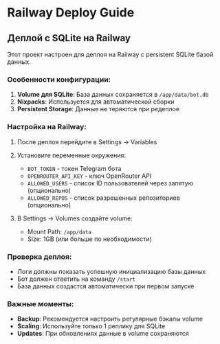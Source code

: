 # Railway Deploy Guide

## Деплой с SQLite на Railway

Этот проект настроен для деплоя на Railway с persistent SQLite базой данных.

### Особенности конфигурации:

1. **Volume для SQLite**: База данных сохраняется в `/app/data/bot.db`
2. **Nixpacks**: Используется для автоматической сборки
3. **Persistent Storage**: Данные не теряются при редеплое

### Настройка на Railway:

1. После деплоя перейдите в Settings → Variables
2. Установите переменные окружения:
   - `BOT_TOKEN` - токен Telegram бота
   - `OPENROUTER_API_KEY` - ключ OpenRouter API
   - `ALLOWED_USERS` - список ID пользователей через запятую (опционально)
   - `ALLOWED_REPOS` - список разрешенных репозиториев (опционально)

3. В Settings → Volumes создайте volume:
   - Mount Path: `/app/data`
   - Size: 1GB (или больше по необходимости)

### Проверка деплоя:

- Логи должны показать успешную инициализацию базы данных
- Бот должен ответить на команду `/start`
- База данных создастся автоматически при первом запуске

### Важные моменты:

- **Backup**: Рекомендуется настроить регулярные бэкапы volume
- **Scaling**: Используйте только 1 реплику для SQLite
- **Updates**: При обновлениях данные в volume сохраняются